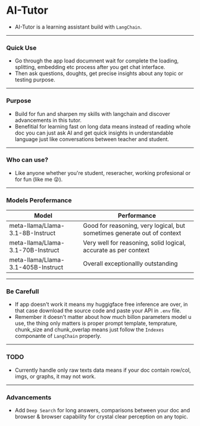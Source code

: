 # AI-Tutor

- AI-Tutor is a learning assistant build with `LangChain`.

---
### Quick Use

- Go through the app load documnent wait for complete the loading, splitting, embedding etc process after you get chat interface.
- Then ask questions, doughts, get precise insights about any topic or testing purpose.

---
### Purpose

- Build for fun and sharpen my skills with langchain and discover advancements in this tutor.
- Benefitial for learning fast on long data means instead of reading whole doc you can just ask AI and get quick insights in understandable language just like conversations between teacher and student.

---
### Who can use?

- Like anyone whether you're student, reseracher, working profesional or for fun (like me 😜).

---
### Models Perofermance

| Model | Performance |
|---|---|
|meta-llama/Llama-3.1-8B-Instruct|Good for reasoning, very logical, but sometimes generate out of context
|meta-llama/Llama-3.1-70B-Instruct|Very well for reasoning, solid logical, accurate as per context
|meta-llama/Llama-3.1-405B-Instruct|Overall exceptionallly outstanding

---
### Be Carefull

- If app doesn't work it means my huggigface free inference are over, in that case download the source code and paste your API in `.env` file.
- Remember it doesn't matter about how much billon parameters model u use, the thing only matters is proper prompt template, temprature, chunk_size and chunk_overlap means just follow the `Indexes` componante of `LangChain` properly.

---
### TODO

- Currently handle only raw texts data means if your doc contain row/col, imgs, or graphs, it may not work.

---
### Advancements

- Add `Deep Search` for long answers, comparisons between your doc and browser & browser capability for crystal clear perception on any topic.
